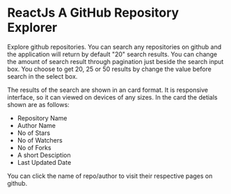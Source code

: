 # ReactJs A GitHub Repository Explorer

Explore github repositories. You can search any repositories on github and the application will return by default "20" search results. You can change the amount of search result through pagination just beside the search input box. You choose to get 20, 25 or 50 results by change the value before search in the select box.

The results of the search are shown in an card format. It is responsive interface, so it can viewed on devices of any sizes. 
In the card the detials shown are as follows:
- Repository Name
- Author Name
- No of Stars
- No of Watchers
- No of Forks
- A short Desciption
- Last Updated Date

You can click the name of repo/author to visit their respective pages on github. 
